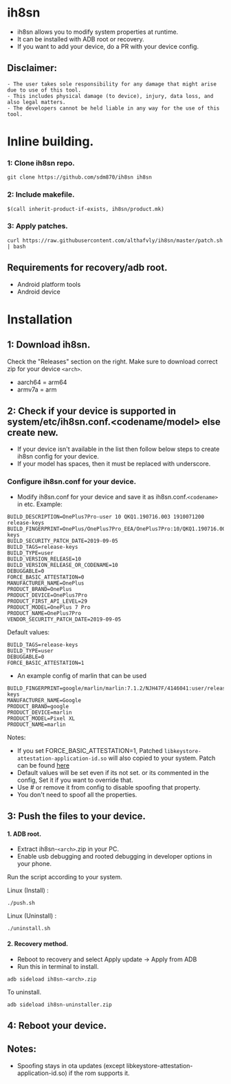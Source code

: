 # ih8sn

- ih8sn allows you to modify system properties at runtime.
- It can be installed with ADB root or recovery.
- If you want to add your device, do a PR with your device config.

## Disclaimer:

```
- The user takes sole responsibility for any damage that might arise due to use of this tool.
- This includes physical damage (to device), injury, data loss, and also legal matters.
- The developers cannot be held liable in any way for the use of this tool.
```

# Inline building.

### 1: Clone ih8sn repo.

```
git clone https://github.com/sdm870/ih8sn ih8sn
```

### 2: Include makefile.

```
$(call inherit-product-if-exists, ih8sn/product.mk)
```

### 3: Apply patches.

```
curl https://raw.githubusercontent.com/althafvly/ih8sn/master/patch.sh | bash
```

## Requirements for recovery/adb root.

- Android platform tools
- Android device

# Installation

## 1: Download ih8sn.

Check the "Releases" section on the right. Make sure to download correct zip for your device `<arch>`.

- aarch64 = arm64
- armv7a = arm

## 2: Check if your device is supported in system/etc/ih8sn.conf.<codename/model> else create new.

- If your device isn't available in the list then follow below steps to create ih8sn config for your device.
- If your model has spaces, then it must be replaced with underscore.

### Configure ih8sn.conf for your device.

- Modify ih8sn.conf for your device and save it as ih8sn.conf.`<codename>` in etc.
  Example:

```
BUILD_DESCRIPTION=OnePlus7Pro-user 10 QKQ1.190716.003 1910071200 release-keys
BUILD_FINGERPRINT=OnePlus/OnePlus7Pro_EEA/OnePlus7Pro:10/QKQ1.190716.003/1910071200:user/release-keys
BUILD_SECURITY_PATCH_DATE=2019-09-05
BUILD_TAGS=release-keys
BUILD_TYPE=user
BUILD_VERSION_RELEASE=10
BUILD_VERSION_RELEASE_OR_CODENAME=10
DEBUGGABLE=0
FORCE_BASIC_ATTESTATION=0
MANUFACTURER_NAME=OnePlus
PRODUCT_BRAND=OnePlus
PRODUCT_DEVICE=OnePlus7Pro
PRODUCT_FIRST_API_LEVEL=29
PRODUCT_MODEL=OnePlus 7 Pro
PRODUCT_NAME=OnePlus7Pro
VENDOR_SECURITY_PATCH_DATE=2019-09-05
```

Default values:

```
BUILD_TAGS=release-keys
BUILD_TYPE=user
DEBUGGABLE=0
FORCE_BASIC_ATTESTATION=1
```

- An example config of marlin that can be used

```
BUILD_FINGERPRINT=google/marlin/marlin:7.1.2/NJH47F/4146041:user/release-keys
MANUFACTURER_NAME=Google
PRODUCT_BRAND=google
PRODUCT_DEVICE=marlin
PRODUCT_MODEL=Pixel XL
PRODUCT_NAME=marlin
```

Notes:

- If you set FORCE_BASIC_ATTESTATION=1, Patched `libkeystore-attestation-application-id.so` will also copied to your system. Patch can be found [here](patches)
- Default values will be set even if its not set. or its commented in the config, Set it if you want to override that.
- Use # or remove it from config to disable spoofing that property.
- You don't need to spoof all the properties.

## 3: Push the files to your device.

#### 1. ADB root.

- Extract ih8sn-`<arch>`.zip in your PC.
- Enable usb debugging and rooted debugging in developer options in your phone.

Run the script according to your system.

Linux (Install) :

```
./push.sh
```

Linux (Uninstall) :

```
./uninstall.sh
```

#### 2. Recovery method.

- Reboot to recovery and select Apply update -> Apply from ADB
- Run this in terminal to install.

```
adb sideload ih8sn-<arch>.zip
```

To uninstall.

```
adb sideload ih8sn-uninstaller.zip
```

## 4: Reboot your device.

## Notes:

- Spoofing stays in ota updates (except libkeystore-attestation-application-id.so) if the rom supports it.
